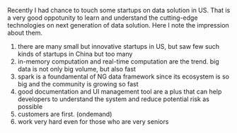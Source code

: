 Recently I had chance to touch some startups on data solution in US. That is a very good oppotunity to learn and understand the cutting-edge technologies on next generation of data solution. Here I note the impression about them. 
 
 1. there are many small but innovative startups in US, but saw few such kinds of startups in China but too many
 2. in-memory computation and real-time computation are the trend. big data is not only big volume, but also fast
 3. spark is a foundamental of NG data framework since its ecosystem is so big and the community is growing so fast
 4. good documentation and UI management tool are a plus that can help developers to understand the system and reduce potential risk as possible
 5. customers are first. (ondemand)
 6. work very hard even for those who are very seniors
 
